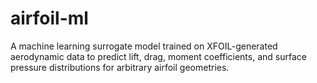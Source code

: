 # airfoil-ml
A machine learning surrogate model trained on XFOIL-generated aerodynamic data to predict lift, drag, moment coefficients, and surface pressure distributions for arbitrary airfoil geometries.
